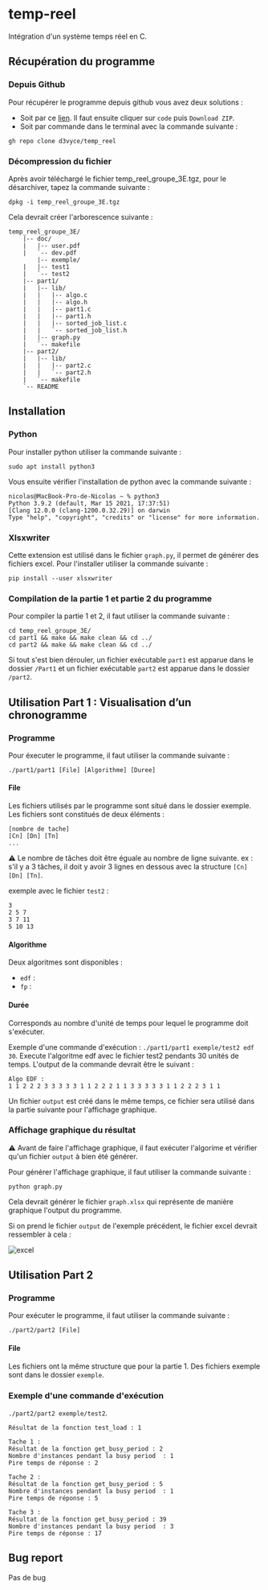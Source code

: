 # temp-reel
Intégration d'un système temps réel en C.

## Récupération du programme
### Depuis Github
Pour récupérer le programme depuis github vous avez deux solutions :
- Soit par ce [lien](https://github.com/d3vyce/temp_reel). Il faut ensuite cliquer sur ```code``` puis ```Download ZIP```.
- Soit par commande dans le terminal avec la commande suivante :
```
gh repo clone d3vyce/temp_reel
```

### Décompression du fichier
Après avoir téléchargé le fichier temp_reel_groupe_3E.tgz, pour le désarchiver, tapez la commande suivante :
```
dpkg -i temp_reel_groupe_3E.tgz
```
Cela devrait créer l'arborescence suivante :
```
temp_reel_groupe_3E/
	|-- doc/
	|   |-- user.pdf
	|   `-- dev.pdf
    	|-- exemple/
	|   |-- test1
	|   `-- test2
	|-- part1/
	|   |-- lib/
	|   |   |-- algo.c
	|   |   |-- algo.h
	|   |   |-- part1.c
	|   |   |-- part1.h
	|   |   |-- sorted_job_list.c
	|   |   `-- sorted_job_list.h
	|   |-- graph.py	
	|   `-- makefile
	|-- part2/
	|   |-- lib/
	|   |   |-- part2.c
	|   |   `-- part2.h	
	|   `-- makefile
	`-- README
```

## Installation
### Python
Pour installer python utiliser la commande suivante :
```
sudo apt install python3
```
Vous ensuite vérifier l'installation de python avec la commande suivante :
```
nicolas@MacBook-Pro-de-Nicolas ~ % python3         
Python 3.9.2 (default, Mar 15 2021, 17:37:51) 
[Clang 12.0.0 (clang-1200.0.32.29)] on darwin
Type "help", "copyright", "credits" or "license" for more information.
```

### Xlsxwriter
Cette extension est utilisé dans le fichier ```graph.py```, il permet de générer des fichiers excel. Pour l'installer utiliser la commande suivante :
```
pip install --user xlsxwriter
```

### Compilation de la partie 1 et partie 2 du programme
Pour compiler la partie 1 et 2, il faut utiliser la commande suivante :
```
cd temp_reel_groupe_3E/
cd part1 && make && make clean && cd ../
cd part2 && make && make clean && cd ../
```

Si tout s'est bien dérouler, un fichier exécutable  ```part1``` est apparue dans le dossier ```/Part1``` et un fichier exécutable ```part2``` est apparue dans le dossier ```/part2```.

## Utilisation Part 1 : Visualisation d’un chronogramme
### Programme
Pour éxecuter le programme, il faut utiliser la commande suivante :
```
./part1/part1 [File] [Algorithme] [Duree]
```

#### File
Les fichiers utilisés par le programme sont situé dans le dossier exemple. Les fichiers sont constitués de deux éléments :

```
[nombre de tache]
[Cn] [Dn] [Tn]
...
```
:warning: Le nombre de tâches doit être éguale au nombre de ligne suivante. 
ex : s'il y a 3 tâches, il doit y avoir 3 lignes en dessous avec la structure `[Cn] [Dn] [Tn]`.

exemple avec le fichier `test2` :

```
3
2 5 7
3 7 11
5 10 13
```

#### Algorithme
Deux algoritmes sont disponibles :
- `edf` : 
- `fp` :

#### Durée
Corresponds au nombre d'unité de temps pour lequel le programme doit s'exécuter.


Exemple d'une commande d'exécution :
`./part1/part1 exemple/test2 edf 30`. Execute l'algoritme edf avec le fichier test2 pendants 30 unités de temps.
L'output de la commande devrait être le suivant :
```
Algo EDF :
1 1 2 2 2 3 3 3 3 3 1 1 2 2 2 1 1 3 3 3 3 3 1 1 2 2 2 3 1 1 
```
Un fichier `output` est créé dans le même temps, ce fichier sera utilisé dans la partie suivante pour l'affichage graphique.

### Affichage graphique du résultat
:warning: Avant de faire l'affichage graphique, il faut exécuter l'algorime et vérifier qu'un fichier `output` à bien été générer.


Pour générer l'affichage graphique, il faut utiliser la commande suivante :
```
python graph.py
```
Cela devrait générer le fichier `graph.xlsx` qui représente de manière graphique l'output du programme.

Si on prend le fichier `output` de l'exemple précédent, le fichier excel devrait ressembler à cela :

![excel](https://nsa40.casimages.com/img/2021/03/21/210321020248858282.png)


## Utilisation Part 2
### Programme
Pour exécuter le programme, il faut utiliser la commande suivante :
```
./part2/part2 [File]
```
#### File
Les fichiers ont la même structure que pour la partie 1. Des fichiers exemple sont dans le dossier `exemple`.

### Exemple d'une commande d'exécution

`./part2/part2 exemple/test2`. 
```
Résultat de la fonction test_load : 1 

Tache 1 :
Résultat de la fonction get_busy_period : 2 
Nombre d'instances pendant la busy period  : 1 
Pire temps de réponse : 2 

Tache 2 :
Résultat de la fonction get_busy_period : 5 
Nombre d'instances pendant la busy period  : 1 
Pire temps de réponse : 5 

Tache 3 :
Résultat de la fonction get_busy_period : 39 
Nombre d'instances pendant la busy period  : 3 
Pire temps de réponse : 17

```
## Bug report
Pas de bug
